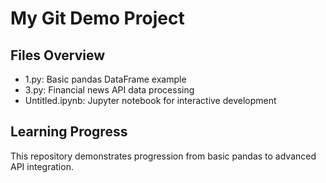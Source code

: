# My Git Demo Project

## Files Overview
- 1.py: Basic pandas DataFrame example
- 3.py: Financial news API data processing
- Untitled.ipynb: Jupyter notebook for interactive development

## Learning Progress
This repository demonstrates progression from basic pandas to advanced API integration.

